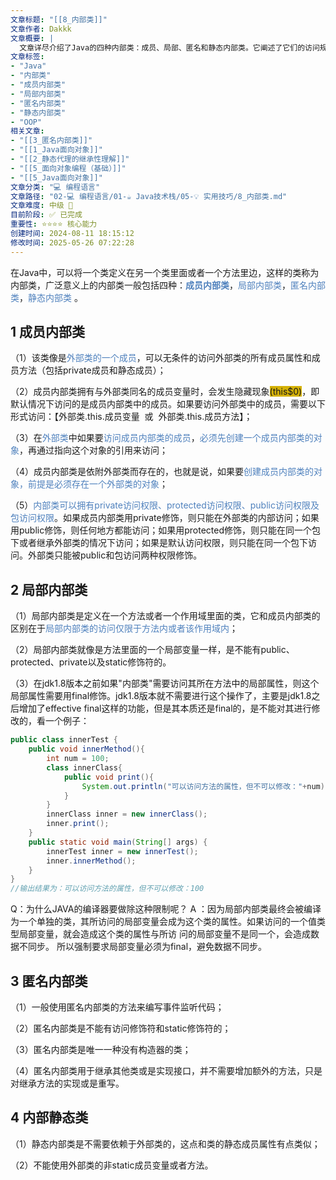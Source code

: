 ```yaml
---
文章标题: "[[8_内部类]]" 
文章作者: Dakkk
文章概要: |
  文章详尽介绍了Java的四种内部类：成员、局部、匿名和静态内部类。它阐述了它们的访问规则、作用域、与外部类的交互、创建条件，以及JDK1.8后局部变量的`final`特性，旨在帮助读者全面理解内部类的核心概念与实际应用。
文章标签:
- "Java"
- "内部类"
- "成员内部类"
- "局部内部类"
- "匿名内部类"
- "静态内部类"
- "OOP"
相关文章:
- "[[3_匿名内部类]]"
- "[[1_Java面向对象]]"
- "[[2_静态代理的继承性理解]]"
- "[[5_面向对象编程（基础）]]"
- "[[5_Java面向对象]]"
文章分类: "💻 编程语言"
文章路径: "02-💻 编程语言/01-☕ Java技术栈/05-💡 实用技巧/8_内部类.md"
文章难度: 中级 🌳
目前阶段: ✅ 已完成
重要性: ⭐⭐⭐⭐ 核心能力
创建时间: 2024-08-11 18:15:12
修改时间: 2025-05-26 07:22:28
---
```


在Java中，可以将一个类定义在另一个类里面或者一个方法里边，这样的类称为内部类，广泛意义上的内部类一般包括四种：****<font color="#4f81bd">成员内部类</font>****，<font color="#4f81bd">局部内部类</font>，<font color="#4f81bd">匿名内部类</font>，<font color="#4f81bd">静态内部类</font> 。

## 1 成员内部类

（1）该类像是<font color="#4f81bd">外部类的一个成员</font>，可以无条件的访问外部类的所有成员属性和成员方法（包括private成员和静态成员）；

（2）成员内部类拥有与外部类同名的成员变量时，会发生隐藏现象<span style="background:#d4b106">(this$0)</span>，即默认情况下访问的是成员内部类中的成员。如果要访问外部类中的成员，需要以下形式访问：【外部类.this.成员变量  或  外部类.this.成员方法】；

（3）在<font color="#4f81bd">外部类</font>中如果要<font color="#4f81bd">访问成员内部类的成员</font>，<font color="#4f81bd">必须先创建一个成员内部类的对象</font>，再通过指向这个对象的引用来访问；

（4）成员内部类是依附外部类而存在的，也就是说，如果要<font color="#4f81bd">创建成员内部类的对象，前提是必须存在一个外部类的对象</font>；

（5）<font color="#4f81bd">内部类可以拥有private访问权限、protected访问权限、public访问权限及包访问权限</font>。如果成员内部类用private修饰，则只能在外部类的内部访问；如果用public修饰，则任何地方都能访问；如果用protected修饰，则只能在同一个包下或者继承外部类的情况下访问；如果是默认访问权限，则只能在同一个包下访问。外部类只能被public和包访问两种权限修饰。

## 2 局部内部类

（1）局部内部类是定义在一个方法或者一个作用域里面的类，它和成员内部类的区别在于<font color="#4f81bd">局部内部类的访问仅限于方法内或者该作用域内</font>；

（2）局部内部类就像是方法里面的一个局部变量一样，是不能有public、protected、private以及static修饰符的。

（3）在jdk1.8版本之前如果"内部类"需要访问其所在方法中的局部属性，则这个局部属性需要用final修饰。jdk1.8版本就不需要进行这个操作了，主要是jdk1.8之后增加了effective final这样的功能，但是其本质还是final的，是不能对其进行修改的，看一个例子：
```java
public class innerTest {
	public void innerMethod(){
		int num = 100;
		class innerClass{
			public void print(){
				System.out.println("可以访问方法的属性，但不可以修改："+num);
			}
		}
		innerClass inner = new innerClass();
		inner.print();
	}
	public static void main(String[] args) {
		innerTest inner = new innerTest();
		inner.innerMethod();
	}	
}
//输出结果为：可以访问方法的属性，但不可以修改：100
```

Q：为什么JAVA的编译器要做除这种限制呢？
A ：因为局部内部类最终会被编译为一个单独的类，其所访问的局部变量会成为这个类的属性。如果访问的一个值类型局部变量，就会造成这个类的属性与所访  问的局部变量不是同一个，会造成数据不同步。 所以强制要求局部变量必须为final，避免数据不同步。

## 3 匿名内部类

（1）一般使用匿名内部类的方法来编写事件监听代码；

（2）匿名内部类是不能有访问修饰符和static修饰符的；

（3）匿名内部类是唯一一种没有构造器的类；

（4）匿名内部类用于继承其他类或是实现接口，并不需要增加额外的方法，只是对继承方法的实现或是重写。

## 4 内部静态类

（1）静态内部类是不需要依赖于外部类的，这点和类的静态成员属性有点类似；

（2）不能使用外部类的非static成员变量或者方法。
